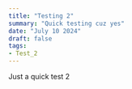 ```yaml
---
title: "Testing 2"
summary: "Quick testing cuz yes"
date: "July 10 2024"
draft: false
tags:
- Test_2
---
```


Just a quick test 2